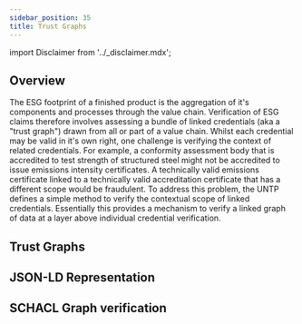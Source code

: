 ```yaml
---
sidebar_position: 35
title: Trust Graphs
---
```


import Disclaimer from '../\_disclaimer.mdx';

<Disclaimer />

## Overview

The ESG footprint of a finished product is the aggregation of it's components and processes through the value chain. Verification of ESG claims therefore involves assessing a bundle of linked credentials (aka a "trust graph") drawn from all or part of a value chain. Whilst each credential may be valid in it's own right, one challenge is verifying the context of related credentials. For example, a conformity assessment body that is accredited to test strength of structured steel might not be accredited to issue emissions intensity certificates. A technically valid emissions certificate linked to a technically valid accreditation certificate that has a different scope would be fraudulent. To address this problem, the UNTP defines a simple method to verify the contextual scope of linked credentials. Essentially this provides a mechanism to verify a linked graph of data at a layer above individual credential verification.

## Trust Graphs

## JSON-LD Representation 

## SCHACL Graph verification
